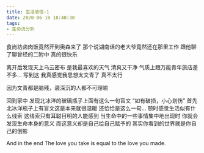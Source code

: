 ```yaml
---
title: 生活感悟-1
date: 2020-06-18 18:40:30
tags:
- 生命流分析
---
```

食尚坊卤肉饭竟然开到奥森来了
那个说湖南话的老大爷竟然还在那里工作
跟他聊了聊曾经的二附中
真的很快乐

离开后发现天上乌云密布
是我最喜欢的天气
清爽又干净
气质上跟万能青年旅店差不多...
写到这 我真感觉我思想太文青了
真不太行

因为文青都是脑残，装深沉的人都不可理喻

回到家中
发现北冰洋的玻璃瓶子上面有这么一句盲文
“如有破损，小心划伤”
首先北冰洋瓶子上有盲文这是本来就很温暖
还恰恰是这么一句...
顿时感觉生活似有什么线索
这线索只有耳聪目明的人能感到
当生命中的一些事情集中地出现时
你就会发现生命本身的意义
而这意义却是自己给自己赋予的
其实你看到的世界就是你自己的倒影

And in the end
The love you take
is equal to the love you made.
